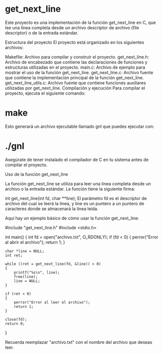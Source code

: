 #  get_next_line
Este proyecto es una implementación de la función get_next_line en C, que lee una línea completa desde un archivo descriptor de archivo (file descriptor) o de la entrada estándar.

Estructura del proyecto
El proyecto está organizado en los siguientes archivos:

Makefile: Archivo para compilar y construir el proyecto.
get_next_line.h: Archivo de encabezado que contiene las declaraciones de funciones y estructuras utilizadas en el proyecto.
main.c: Archivo de ejemplo para mostrar el uso de la función get_next_line.
get_next_line.c: Archivo fuente que contiene la implementación principal de la función get_next_line.
get_next_line_utils.c: Archivo fuente que contiene funciones auxiliares utilizadas por get_next_line.
Compilación y ejecución
Para compilar el proyecto, ejecuta el siguiente comando:
# make

Esto generará un archivo ejecutable llamado gnl que puedes ejecutar con:
# ./gnl

Asegúrate de tener instalado el compilador de C en tu sistema antes de compilar el proyecto.

Uso de la función get_next_line

La función get_next_line se utiliza para leer una línea completa desde un archivo o la entrada estándar. La función tiene la siguiente firma:


int get_next_line(int fd, char **line);
El parámetro fd es el descriptor de archivo del cual se leerá la línea, y line es un puntero a un puntero de caracteres donde se almacenará la línea leída.

Aquí hay un ejemplo básico de cómo usar la función get_next_line:

#include "get_next_line.h"
#include <stdio.h>

int main()
{
    int fd = open("archivo.txt", O_RDONLY);
    if (fd < 0)
    {
        perror("Error al abrir el archivo");
        return 1;
    }

    char *line = NULL;
    int ret;

    while ((ret = get_next_line(fd, &line)) > 0)
    {
        printf("%s\n", line);
        free(line);
        line = NULL;
    }

    if (ret < 0)
    {
        perror("Error al leer el archivo");
        return 1;
    }

    close(fd);
    return 0;
}


Recuerda reemplazar "archivo.txt" con el nombre del archivo que deseas leer.
